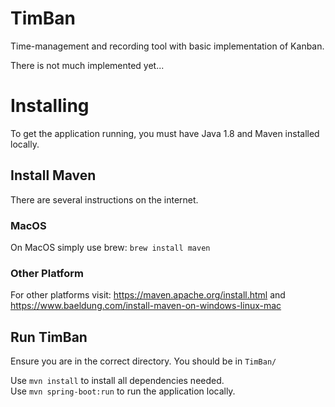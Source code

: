 # TimBan
Time-management and recording tool with basic implementation of Kanban.  

There is not much implemented yet...

# Installing
To get the application running, you must have Java 1.8 and Maven installed locally.  

## Install Maven
There are several instructions on the internet.  
### MacOS
On MacOS simply use brew: ``brew install maven``

### Other Platform
For other platforms visit: https://maven.apache.org/install.html and https://www.baeldung.com/install-maven-on-windows-linux-mac

## Run TimBan
Ensure you are in the correct directory. You should be in ``TimBan/``  

Use ``mvn install`` to install all dependencies needed.  
Use ``mvn spring-boot:run`` to run the application locally.
